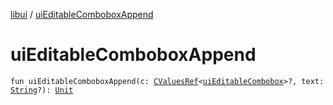 [libui](index.md) / [uiEditableComboboxAppend](./ui-editable-combobox-append.md)

# uiEditableComboboxAppend

`fun uiEditableComboboxAppend(c: `[`CValuesRef`](../kotlinx.cinterop/-c-values-ref/index.md)`<`[`uiEditableCombobox`](ui-editable-combobox.md)`>?, text: `[`String`](https://kotlinlang.org/api/latest/jvm/stdlib/kotlin/-string/index.html)`?): `[`Unit`](https://kotlinlang.org/api/latest/jvm/stdlib/kotlin/-unit/index.html)